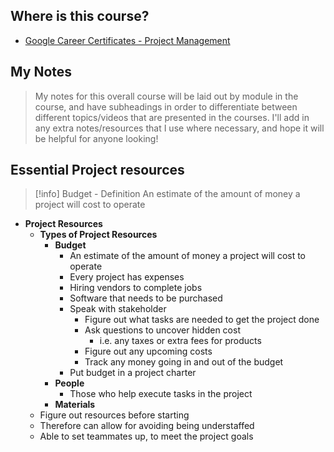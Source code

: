 ## Where is this course?
- [Google Career Certificates - Project Management](https://www.coursera.org/professional-certificates/google-project-management)

## My Notes
> My notes for this overall course will be laid out by module in the course, and have subheadings in order to differentiate between different topics/videos that are presented in the courses. I'll add in any extra notes/resources that I use where necessary, and hope it will be helpful for anyone looking!

## Essential Project resources
> [!info] Budget - Definition
> An estimate of the amount of money a project will cost to operate

- **Project Resources**
	- **Types of Project Resources**
		- **Budget**
			- An estimate of the amount of money a project will cost to operate
			- Every project has expenses
			- Hiring vendors to complete jobs
			- Software that needs to be purchased
			- Speak with stakeholder
				- Figure out what tasks are needed to get the project done
				- Ask questions to uncover hidden cost
					- i.e. any taxes or extra fees for products
				- Figure out any upcoming costs
				- Track any money going in and out of the budget
			- Put budget in a project charter
		- **People**
			- Those who help execute tasks in the project
		- **Materials**
	- Figure out resources before starting
	- Therefore can allow for avoiding being understaffed
	- Able to set teammates up, to meet the project goals